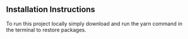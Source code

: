 ## Installation Instructions
To run this project locally simply download and run the yarn command in the terminal to restore packages.